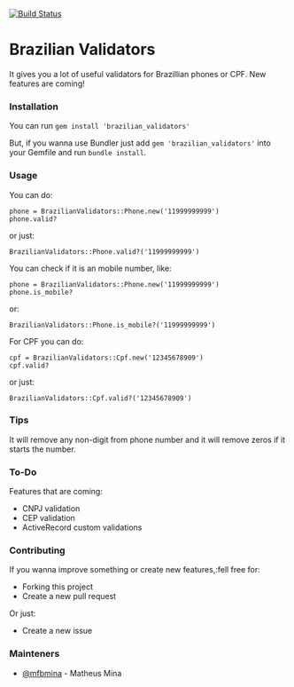 [![Build Status](https://travis-ci.org/mfbmina/brazilian_validators.svg?branch=master)](https://travis-ci.org/mfbmina/brazilian_validators)
# Brazilian Validators

It gives you a lot of useful validators for Brazillian phones or CPF. New features are coming!

### Installation
You can run ```gem install 'brazilian_validators'```

But, if you wanna use Bundler just add ```gem 'brazilian_validators'``` into your Gemfile and run ```bundle install```.

### Usage
You can do:
```
phone = BrazilianValidators::Phone.new('11999999999')
phone.valid?
```

or just:

```
BrazilianValidators::Phone.valid?('11999999999')
```

You can check if it is an mobile number, like:
```
phone = BrazilianValidators::Phone.new('11999999999')
phone.is_mobile?
```

or:

```
BrazilianValidators::Phone.is_mobile?('11999999999')
```

For CPF you can do:
```
cpf = BrazilianValidators::Cpf.new('12345678909')
cpf.valid?
```

or just:

```
BrazilianValidators::Cpf.valid?('12345678909')
```

### Tips
It will remove any non-digit from phone number and it will remove zeros if it starts the number.

### To-Do
Features that are coming:
* CNPJ validation
* CEP validation
* ActiveRecord custom validations

### Contributing
If you wanna improve something or create new features,:fell free for:
* Forking this project
* Create a new pull request

Or just:
* Create a new issue

### Mainteners
* [@mfbmina](www.github.com/mfbmina) - Matheus Mina

